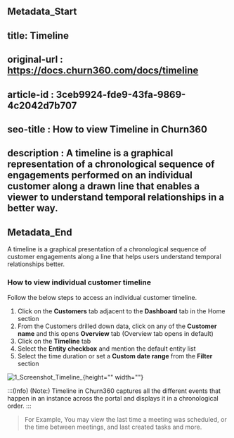 ## Metadata_Start
## title: Timeline
## original-url : https://docs.churn360.com/docs/timeline
## article-id : 3ceb9924-fde9-43fa-9869-4c2042d7b707
## seo-title : How to view Timeline in Churn360
## description : A timeline is a graphical representation of a chronological sequence of engagements performed on an individual customer along a drawn line that enables a viewer to understand temporal relationships in a better way. 
## Metadata_End
A timeline is a graphical presentation of a chronological sequence of customer engagements along a line that helps users understand temporal relationships better.

### How to view individual customer timeline 
Follow the below steps to access an individual customer timeline. 

1. Click on the **Customers** tab adjacent to the **Dashboard** tab in the Home section
2. From the Customers drilled down data, click on any of the **Customer name**  and  this opens **Overview**  tab (Overview tab opens in default)
3. Click on the **Timeline** tab 
4. Select the **Entity checkbox** and mention the default entity list 
5. Select the time duration or set a **Custom date range** from the **Filter** section 

![1_Screenshot_Timeline_](https://cdn.document360.io/b618a27d-7a6e-4dfb-84d1-30d3ef656644/Images/Documentation/1_Screenshot_Timeline_.png){height="" width=""}

:::(Info) (Note:)
Timeline in Churn360 captures all the different events that happen in  an instance across the portal and displays it in a chronological order.
:::

> For Example, You may view the last time a meeting was scheduled, or the time between meetings, and last created tasks and more.


